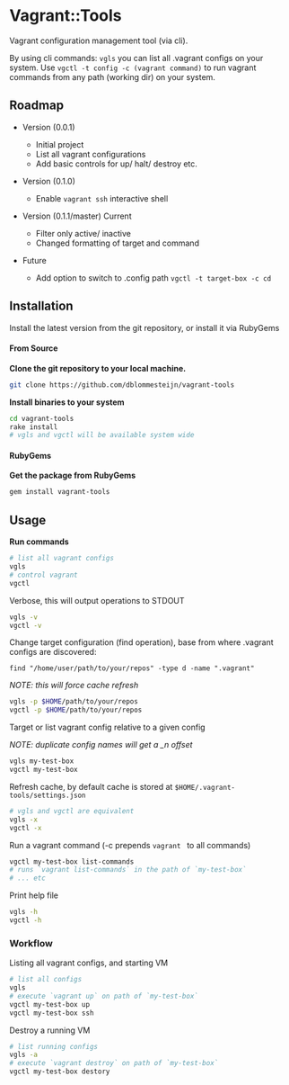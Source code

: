 # Vagrant::Tools

Vagrant configuration management tool (via cli).

By using cli commands: `vgls` you can list all .vagrant configs on your system.
Use `vgctl -t config -c (vagrant command)` to run vagrant commands from any path (working dir) on your system.


## Roadmap

* Version (0.0.1)

  * Initial project
  * List all vagrant configurations
  * Add basic controls for up/ halt/ destroy etc.

* Version (0.1.0)

  * Enable `vagrant ssh` interactive shell

* Version (0.1.1/master) Current

  * Filter only active/ inactive
  * Changed formatting of target and command

* Future

  * Add option to switch to .config path `vgctl -t target-box -c cd`


## Installation

Install the latest version from the git repository, or install it via RubyGems

#### From Source

**Clone the git repository to your local machine.**

```bash
git clone https://github.com/dblommesteijn/vagrant-tools
```

**Install binaries to your system**

```bash
cd vagrant-tools
rake install
# vgls and vgctl will be available system wide
```

#### RubyGems

**Get the package from RubyGems**

```bash
gem install vagrant-tools
```


## Usage

**Run commands**

```bash
# list all vagrant configs
vgls
# control vagrant
vgctl
```

Verbose, this will output operations to STDOUT

```bash
vgls -v
vgctl -v
```

Change target configuration (find operation), base from where .vagrant configs are discovered:

`find "/home/user/path/to/your/repos" -type d -name ".vagrant"`

*NOTE: this will force cache refresh*

```bash
vgls -p $HOME/path/to/your/repos
vgctl -p $HOME/path/to/your/repos
```

Target or list vagrant config relative to a given config

*NOTE: duplicate config names will get a _n offset*

```bash
vgls my-test-box
vgctl my-test-box
```

Refresh cache, by default cache is stored at `$HOME/.vagrant-tools/settings.json`

```bash
# vgls and vgctl are equivalent
vgls -x
vgctl -x
```

Run a vagrant command (-c prepends `vagrant ` to all commands)

```bash
vgctl my-test-box list-commands
# runs `vagrant list-commands` in the path of `my-test-box`
# ... etc
```

Print help file

```bash
vgls -h
vgctl -h
```

### Workflow

Listing all vagrant configs, and starting VM

```bash
# list all configs
vgls
# execute `vagrant up` on path of `my-test-box`
vgctl my-test-box up
vgctl my-test-box ssh
```

Destroy a running VM

```bash
# list running configs
vgls -a
# execute `vagrant destroy` on path of `my-test-box`
vgctl my-test-box destory
```

